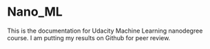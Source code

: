 # Nano_ML
This is the documentation for Udacity Machine Learning nanodegree course. I am putting my results on Github for peer review.

